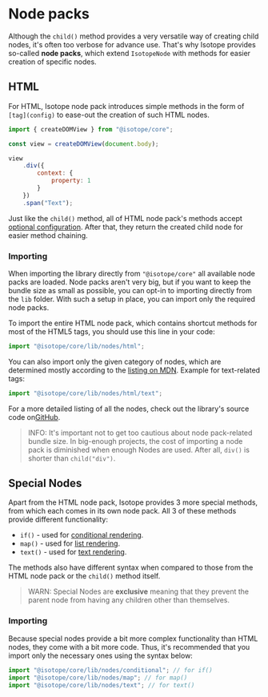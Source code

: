 # Node packs

Although the `child()` method provides a very versatile way of creating child nodes, it's often too verbose for advance use. That's why Isotope provides so-called **node packs**, which extend `IsotopeNode` with methods for easier creation of specific nodes.

## HTML

For HTML, Isotope node pack introduces simple methods in the form of `[tag](config)` to ease-out the creation of such HTML nodes.

```javascript
import { createDOMView } from "@isotope/core";

const view = createDOMView(document.body);

view
    .div({
        context: {
            property: 1
        }
    })
    .span("Text");
```

Just like the `child()` method, all of HTML node pack's methods accept [optional configuration](./nodes.md). After that, they return the created child node for easier method chaining.

### Importing

When importing the library directly from `"@isotope/core"` all available node packs are loaded. Node packs aren't very big, but if you want to keep the bundle size as small as possible, you can opt-in to importing directly from the `lib` folder. With such a setup in place, you can import only the required node packs.

To import the entire HTML node pack, which contains shortcut methods for most of the HTML5 tags, you should use this line in your code:

```javascript
import "@isotope/core/lib/nodes/html";
```

You can also import only the given category of nodes, which are determined mostly according to the [listing on MDN](https://developer.mozilla.org/en-US/docs/Web/HTML/Element). Example for text-related tags:

```javascript
import "@isotope/core/lib/nodes/html/text";
```

For a more detailed listing of all the nodes, check out the library's source code on[GitHub](https://github.com/Isotope-js/core).

> INFO: It's important not to get too cautious about node pack-related bundle size. In big-enough projects, the cost of importing a node pack is diminished when enough Nodes are used. After all, `div()` is shorter than `child("div")`.

## Special Nodes

Apart from the HTML node pack, Isotope provides 3 more special methods, from which each comes in its own node pack. All 3 of these methods provide different functionality:

- `if()` - used for [conditional rendering](./conditional-rendering.md).
- `map()` - used for [list rendering](./list-rendering.md).
- `text()` - used for [text rendering](./text-rendering.md).

The methods also have different syntax when compared to those from the HTML node pack or the `child()` method itself.

> WARN: Special Nodes are **exclusive** meaning that they prevent the parent node from having any children other than themselves.

### Importing

Because special nodes provide a bit more complex functionality than HTML nodes, they come with a bit more code. Thus, it's recommended that you import only the necessary ones using the syntax below:

```javascript
import "@isotope/core/lib/nodes/conditional"; // for if()
import "@isotope/core/lib/nodes/map"; // for map()
import "@isotope/core/lib/nodes/text"; // for text()
```
